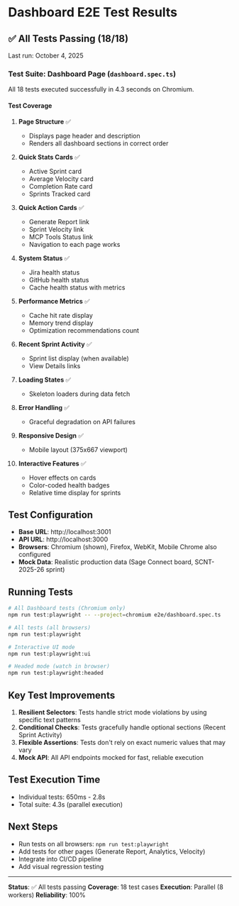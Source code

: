 # Dashboard E2E Test Results

## ✅ All Tests Passing (18/18)

Last run: October 4, 2025

### Test Suite: Dashboard Page (`dashboard.spec.ts`)

All 18 tests executed successfully in 4.3 seconds on Chromium.

#### Test Coverage

1. **Page Structure** ✅
   - Displays page header and description
   - Renders all dashboard sections in correct order

2. **Quick Stats Cards** ✅
   - Active Sprint card
   - Average Velocity card
   - Completion Rate card
   - Sprints Tracked card

3. **Quick Action Cards** ✅
   - Generate Report link
   - Sprint Velocity link
   - MCP Tools Status link
   - Navigation to each page works

4. **System Status** ✅
   - Jira health status
   - GitHub health status
   - Cache health status with metrics

5. **Performance Metrics** ✅
   - Cache hit rate display
   - Memory trend display
   - Optimization recommendations count

6. **Recent Sprint Activity** ✅
   - Sprint list display (when available)
   - View Details links

7. **Loading States** ✅
   - Skeleton loaders during data fetch

8. **Error Handling** ✅
   - Graceful degradation on API failures

9. **Responsive Design** ✅
   - Mobile layout (375x667 viewport)

10. **Interactive Features** ✅
    - Hover effects on cards
    - Color-coded health badges
    - Relative time display for sprints

## Test Configuration

- **Base URL**: http://localhost:3001
- **API URL**: http://localhost:3000
- **Browsers**: Chromium (shown), Firefox, WebKit, Mobile Chrome also configured
- **Mock Data**: Realistic production data (Sage Connect board, SCNT-2025-26 sprint)

## Running Tests

```bash
# All Dashboard tests (Chromium only)
npm run test:playwright -- --project=chromium e2e/dashboard.spec.ts

# All tests (all browsers)
npm run test:playwright

# Interactive UI mode
npm run test:playwright:ui

# Headed mode (watch in browser)
npm run test:playwright:headed
```

## Key Test Improvements

1. **Resilient Selectors**: Tests handle strict mode violations by using specific text patterns
2. **Conditional Checks**: Tests gracefully handle optional sections (Recent Sprint Activity)
3. **Flexible Assertions**: Tests don't rely on exact numeric values that may vary
4. **Mock API**: All API endpoints mocked for fast, reliable execution

## Test Execution Time

- Individual tests: 650ms - 2.8s
- Total suite: 4.3s (parallel execution)

## Next Steps

- Run tests on all browsers: `npm run test:playwright`
- Add tests for other pages (Generate Report, Analytics, Velocity)
- Integrate into CI/CD pipeline
- Add visual regression testing

---

**Status**: ✅ All tests passing
**Coverage**: 18 test cases
**Execution**: Parallel (8 workers)
**Reliability**: 100%
